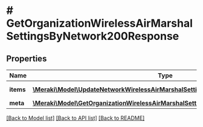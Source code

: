 # # GetOrganizationWirelessAirMarshalSettingsByNetwork200Response

## Properties

Name | Type | Description | Notes
------------ | ------------- | ------------- | -------------
**items** | [**\Meraki\Model\UpdateNetworkWirelessAirMarshalSettings200Response[]**](UpdateNetworkWirelessAirMarshalSettings200Response.md) | List of settings | [optional]
**meta** | [**\Meraki\Model\GetOrganizationWirelessAirMarshalSettingsByNetwork200ResponseMeta**](GetOrganizationWirelessAirMarshalSettingsByNetwork200ResponseMeta.md) |  | [optional]

[[Back to Model list]](../../README.md#models) [[Back to API list]](../../README.md#endpoints) [[Back to README]](../../README.md)
